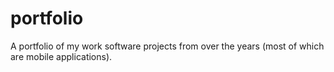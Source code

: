 # portfolio
A portfolio of my work software projects from over the years (most of which are mobile applications).

